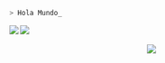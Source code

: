 ```bash
> Hola Mundo_
``` 
<center>
<a href="https://gitlab.com/RicardoValladares">
  <img align="left" src="https://img.shields.io/badge/gitlab-%23D35400.svg?&style=for-the-badge&logo=gitlab&logoColor=white" />
</a>
<a href="https://bitbucket.org/R_A_V_R_/">
  <img align="left" src="https://img.shields.io/badge/bitbucket-%230080FF.svg?&style=for-the-badge&logo=bitbucket&logoColor=white" />
</a>
<br><br>
<img src = "https://github-readme-stats.vercel.app/api/top-langs/?username=RicardoValladares&layout=compact&langs_count=10&hide=html,css&theme=tokyonight">
